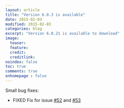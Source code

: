 ```yaml
---
layout: article
title: "Version 6.0.3 is available"
date: 2015-02-03
modified: 2015-02-03
categories: blog
excerpt: "Version 6.0.21 is available to download"
image:
  teaser:
  feature:
  credit:
  creditlink:
noindex: false
toc: true
comments: true
onhomepage : false
---
```


Small bug fixes:

* <span class="badge danger">FIXED</span> Fix for issue [#52](https://github.com/vdesabou/alfred-spotify-mini-player/issues/52) and [#53](https://github.com/vdesabou/alfred-spotify-mini-player/issues/53)


